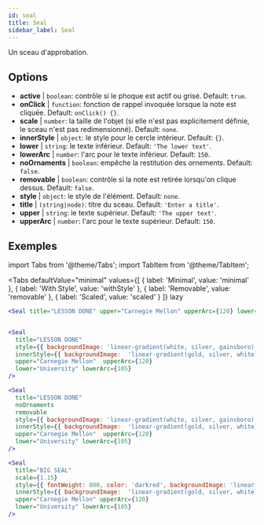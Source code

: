 ```yaml
---
id: seal 
title: Seal
sidebar_label: Seal
---
```


Un sceau d'approbation.

## Options

* __active__ | `boolean`: contrôle si le phoque est actif ou grisé. Default: `true`.
* __onClick__ | `function`: fonction de rappel invoquée lorsque la note est cliquée. Default: `onClick() {}`.
* __scale__ | `number`: la taille de l'objet (si elle n'est pas explicitement définie, le sceau n'est pas redimensionné). Default: `none`.
* __innerStyle__ | `object`: le style pour le cercle intérieur. Default: `{}`.
* __lower__ | `string`: le texte inférieur. Default: `'The lower text'`.
* __lowerArc__ | `number`: l'arc pour le texte inférieur. Default: `150`.
* __noOrnaments__ | `boolean`: empêche la restitution des ornements. Default: `false`.
* __removable__ | `boolean`: contrôle si la note est retirée lorsqu'on clique dessus. Default: `false`.
* __style__ | `object`: le style de l'élément. Default: `none`.
* __title__ | `(string|node)`: titre du sceau. Default: `'Enter a title'`.
* __upper__ | `string`: le texte supérieur. Default: `'The upper text'`.
* __upperArc__ | `number`: l'arc pour le texte supérieur. Default: `150`.


## Exemples

import Tabs from '@theme/Tabs';
import TabItem from '@theme/TabItem';

<Tabs
    defaultValue="minimal"
    values={[
        { label: 'Minimal', value: 'minimal' },
        { label: 'With Style', value: 'withStyle' },
        { label: 'Removable', value: 'removable' },
        { label: 'Scaled', value: 'scaled' }
    ]}
    lazy
>

<TabItem value="minimal">

```jsx live
<Seal title="LESSON DONE" upper="Carnegie Mellon" upperArc={120} lower="University" lowerArc={105} />
```

</TabItem>


<TabItem value="withStyle">

```jsx live

<Seal 
  title="LESSON DONE" 
  style={{ backgroundImage: 'linear-gradient(white, silver, gainsboro)'}}
  innerStyle={{ backgroundImage:  'linear-gradient(gold, silver, white)' }}
  upper="Carnegie Mellon"  upperArc={120} 
  lower="University" lowerArc={105}
/>
```

</TabItem>

<TabItem value="removable">

```jsx live
<Seal 
  title="LESSON DONE" 
  noOrnaments
  removable
  style={{ backgroundImage: 'linear-gradient(white, silver, gainsboro)'}}
  innerStyle={{ backgroundImage:  'linear-gradient(gold, silver, white)' }}
  upper="Carnegie Mellon"  upperArc={120} 
  lower="University" lowerArc={105}
/>
```

</TabItem>

<TabItem value="scaled">

```jsx live
<Seal 
  title="BIG SEAL" 
  scale={1.15}
  style={{ fontWeight: 800, color: 'darkred', backgroundImage: 'linear-gradient(white, silver, gainsboro)'}}
  innerStyle={{ backgroundImage:  'linear-gradient(gold, silver, white)' }}
  upper="Carnegie Mellon" upperArc={120} 
  lower="University" lowerArc={105}
/>
```

</TabItem>

</Tabs>
